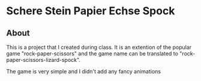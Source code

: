 # Schere Stein Papier Echse Spock

## About

This is a project that I created during class. It is an extention of the popular game "rock-paper-scissors" and the game name can be translated to "rock-paper-scissors-lizard-spock".

The game is very simple and I didn't add any fancy animations
